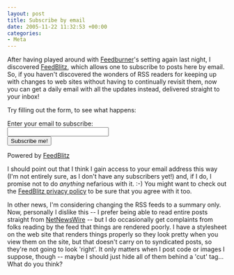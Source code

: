 ```yaml
---
layout: post
title: Subscribe by email
date: 2005-11-22 11:32:53 +00:00
categories:
- Meta
---
```

After having played around with <a href="http://www.feedburner.com/">Feedburner</a>'s setting again last night, I discovered <a href="http://www.feedblitz.com/">FeedBlitz</a>, which allows one to subscribe to posts here by email.  So, if you haven't discovered the wonders of RSS readers for keeping up with changes to web sites without having to continually revisit them, now you can get a daily email with all the updates instead, delivered straight to your inbox!

Try filling out the form, to see what happens:

<form method="post" action="http://www.feedblitz.com/feedblitz.exe?BurnUser"><p><label for="email">Enter your email to subscribe:</label><br /><input name="email" maxlength="255" type="text" size="26" /><br /><input name="uri" type="hidden" value="wossname" /> <input type="submit" value="Subscribe me!" /></p><p>Powered by <a href="http://www.feedblitz.com">FeedBlitz</a></p></form>

I should point out that I think I gain access to your email address this way (I'm not entirely sure, as I don't have any subscribers yet!) and, if I do, I promise not to do <em>anything</em> nefarious with it.  :-)  You might want to check out the <a href="http://www.feedblitz.com/privacy.htm">FeedBlitz privacy policy</a> to be sure that you agree with it too.

In other news, I'm considering changing the RSS feeds to a summary only.  Now, personally I dislike this -- I prefer being able to read entire posts straight from <a href="http://ranchero.com/netnewswire/">NetNewsWire</a> -- but I do occasionally get complaints from folks reading by the feed that things are rendered poorly.  I have a stylesheet on the web site that renders things properly so they look pretty when you view them on the site, but that doesn't carry on to syndicated posts, so they're not going to look 'right'.  It only matters when I post code or images I suppose, though -- maybe I should just hide all of them behind a 'cut' tag...  What do you think?

